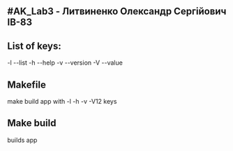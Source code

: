 #AK_Lab3 - Литвиненко Олександр Сергійович ІВ-83
---
## **List of keys:**
-l --list
-h --help
-v --version
-V --value
## **Makefile**
make build app with -l -h -v -V12 keys

## **Make build**
builds app
